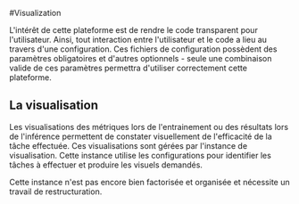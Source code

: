 #Visualization

L'intérêt de cette plateforme est de rendre le code transparent pour l'utilisateur.
Ainsi, tout interaction entre l'utilisateur et le code a lieu au travers d'une configuration.
Ces fichiers de configuration possèdent des paramètres obligatoires et d'autres optionnels - seule une combinaison valide de ces paramètres permettra d'utiliser correctement cette plateforme.

## La visualisation
Les visualisations des métriques lors de l'entrainement ou des résultats lors de l'inférence permettent de constater visuellement de l'efficacité de la tâche effectuée. Ces visualisations sont gérées par l'instance de visualisation. Cette instance utilise les configurations pour identifier les tâches à effectuer et produire les visuels demandés.

Cette instance n'est pas encore bien factorisée et organisée et nécessite un travail de restructuration.
